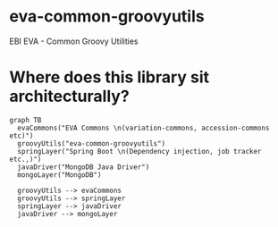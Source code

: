 # eva-common-groovyutils
EBI EVA - Common Groovy Utilities

# Where does this library sit architecturally?
```mermaid
graph TB  
  evaCommons("EVA Commons \n(variation-commons, accession-commons etc)")
  groovyUtils("eva-common-groovyutils")
  springLayer("Spring Boot \n(Dependency injection, job tracker etc.,)")
  javaDriver("MongoDB Java Driver")
  mongoLayer("MongoDB")

  groovyUtils --> evaCommons
  groovyUtils --> springLayer
  springLayer --> javaDriver
  javaDriver --> mongoLayer
```
